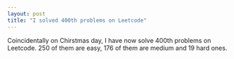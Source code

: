 ```yaml
---
layout: post
title: "I solved 400th problems on Leetcode"
---
```

Coincidentally on Chirstmas day, I have now solve 400th problems on Leetcode. 250 of them are easy, 176 of them are medium and 19 hard ones.
